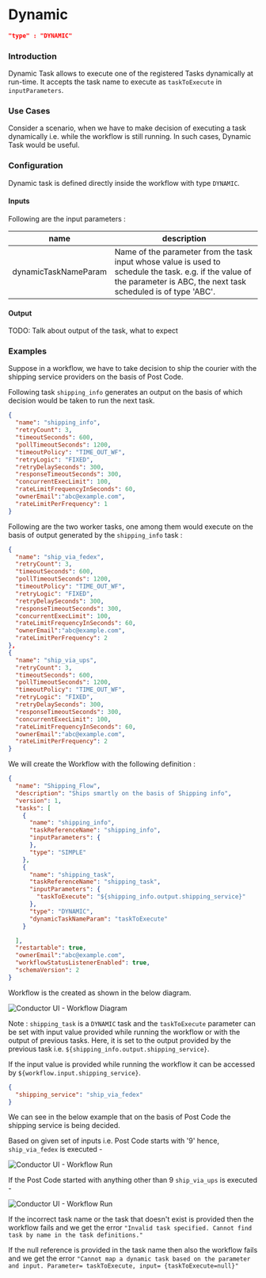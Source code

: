 # Dynamic
```json
"type" : "DYNAMIC"
```

### Introduction
Dynamic Task allows to execute one of the registered Tasks dynamically at run-time.
It accepts the task name to execute as `taskToExecute` in `inputParameters`.

### Use Cases 

Consider a scenario, when we have to make decision of executing a task dynamically i.e. while the workflow is still
running. In such cases, Dynamic Task would be useful.

### Configuration

Dynamic task is defined directly inside the workflow with type `DYNAMIC`.

#### Inputs

Following are the input parameters :

| name                 | description                                                                                                                                                               |
|----------------------|---------------------------------------------------------------------------------------------------------------------------------------------------------------------------|
| dynamicTaskNameParam | Name of the parameter from the task input whose value is used to schedule the task.  e.g. if the value of the parameter is ABC, the next task scheduled is of type 'ABC'. |

#### Output

TODO: Talk about output of the task, what to expect


### Examples

Suppose in a workflow, we have to take decision to ship the courier with the shipping
service providers on the basis of Post Code.

Following task `shipping_info` generates an output on the basis of which decision would be
taken to run the next task.

```json
{
  "name": "shipping_info",
  "retryCount": 3,
  "timeoutSeconds": 600,
  "pollTimeoutSeconds": 1200,
  "timeoutPolicy": "TIME_OUT_WF",
  "retryLogic": "FIXED",
  "retryDelaySeconds": 300,
  "responseTimeoutSeconds": 300,
  "concurrentExecLimit": 100,
  "rateLimitFrequencyInSeconds": 60,
  "ownerEmail":"abc@example.com",
  "rateLimitPerFrequency": 1
}
```

Following are the two worker tasks, one among them would execute on the basis of output generated
by the `shipping_info` task :

```json
{
  "name": "ship_via_fedex",
  "retryCount": 3,
  "timeoutSeconds": 600,
  "pollTimeoutSeconds": 1200,
  "timeoutPolicy": "TIME_OUT_WF",
  "retryLogic": "FIXED",
  "retryDelaySeconds": 300,
  "responseTimeoutSeconds": 300,
  "concurrentExecLimit": 100,
  "rateLimitFrequencyInSeconds": 60,
  "ownerEmail":"abc@example.com",
  "rateLimitPerFrequency": 2
},
{
  "name": "ship_via_ups",
  "retryCount": 3,
  "timeoutSeconds": 600,
  "pollTimeoutSeconds": 1200,
  "timeoutPolicy": "TIME_OUT_WF",
  "retryLogic": "FIXED",
  "retryDelaySeconds": 300,
  "responseTimeoutSeconds": 300,
  "concurrentExecLimit": 100,
  "rateLimitFrequencyInSeconds": 60,
  "ownerEmail":"abc@example.com",
  "rateLimitPerFrequency": 2
}
```


We will create the Workflow with the following definition :

```json
{
  "name": "Shipping_Flow",
  "description": "Ships smartly on the basis of Shipping info",
  "version": 1,
  "tasks": [
    {
      "name": "shipping_info",
      "taskReferenceName": "shipping_info",
      "inputParameters": {
      },
      "type": "SIMPLE"
    },
    {
      "name": "shipping_task",
      "taskReferenceName": "shipping_task",
      "inputParameters": {
        "taskToExecute": "${shipping_info.output.shipping_service}"
      },
      "type": "DYNAMIC",
      "dynamicTaskNameParam": "taskToExecute"
    }

  ],
  "restartable": true,
  "ownerEmail":"abc@example.com",
  "workflowStatusListenerEnabled": true,
  "schemaVersion": 2
}
```

Workflow is the created as shown in the below diagram.


![Conductor UI - Workflow Diagram](/img/tutorial/ShippingWorkflow.png)


Note : `shipping_task` is a `DYNAMIC` task and the `taskToExecute` parameter can be set
with input value provided while running the workflow or with the output of previous tasks.
Here, it is set to the output provided by the previous task i.e.
`${shipping_info.output.shipping_service}`.

If the input value is provided while running the workflow it can be accessed by
`${workflow.input.shipping_service}`.

```json
{
  "shipping_service": "ship_via_fedex"
}
```

We can see in the below example that on the basis of Post Code the shipping service is being
decided.

Based on given set of inputs i.e. Post Code starts with '9' hence, `ship_via_fedex` is executed -

![Conductor UI - Workflow Run](/img/tutorial/ShippingWorkflowRunning.png)

If the Post Code started with anything other than 9 `ship_via_ups` is executed -

![Conductor UI - Workflow Run](/img/tutorial/ShippingWorkflowUPS.png)

If the incorrect task name or the task that doesn't exist is provided then the workflow fails and
we get the error `"Invalid task specified. Cannot find task by name in the task definitions."`

If the null reference is provided in the task name then also the workflow fails and we get the
error `"Cannot map a dynamic task based on the parameter and input. Parameter= taskToExecute, input= {taskToExecute=null}"`

